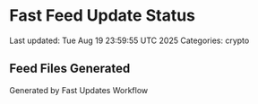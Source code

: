 # Fast Feed Update Status
Last updated: Tue Aug 19 23:59:55 UTC 2025
Categories: crypto

## Feed Files Generated

Generated by Fast Updates Workflow
